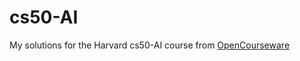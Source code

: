 # cs50-AI

My solutions for the Harvard cs50-AI course from [OpenCourseware](https://cs50.harvard.edu/ai/2020/)

